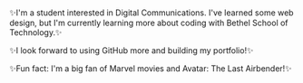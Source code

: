 ### 

<!--
**KaelaWittany/KaelaWittany** is a ✨ _special_ ✨ repository because its `README.md` (this file) appears on your GitHub profile.

Here are some ideas to get you started:

- 🔭 I’m currently working on ...
- 🌱 I’m currently learning ...
- 👯 I’m looking to collaborate on ...
- 🤔 I’m looking for help with ...
- 💬 Ask me about ...
- 📫 How to reach me: ...
- 😄 Pronouns: ...
- ⚡ Fun fact: ...
-->

<p>✨I'm a student interested in Digital Communications. I've learned some web design, but I'm currently learning more about coding with Bethel School of Technology.✨</p>
<p>✨I look forward to using GitHub more and building my portfolio!✨</p>
<p>✨Fun fact: I'm a big fan of Marvel movies and Avatar: The Last Airbender!✨</p>
